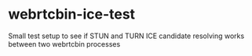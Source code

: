 # webrtcbin-ice-test
Small test setup to see if STUN and TURN ICE candidate resolving works between two webrtcbin processes
